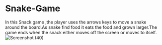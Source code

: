 # Snake-Game
In this Snack game ,the player uses the arrows keys to move a snake around the board.As snake find food it eats the food and grown larger.The game ends when the snack either moves off the screen or moves to itself.
![Screenshot (40)](https://user-images.githubusercontent.com/117971824/201538981-ee786e64-b153-4e29-91cd-2b9582c37607.png)
